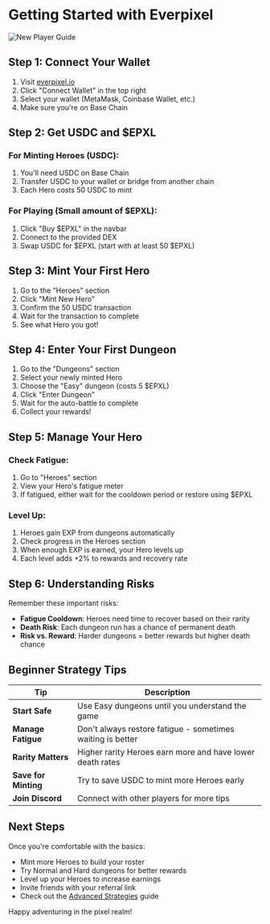 # Getting Started with Everpixel

![New Player Guide](https://placeholder.com/wp-content/uploads/2018/10/placeholder.png)

## Step 1: Connect Your Wallet

1. Visit [everpixel.io](https://everpixel.io)
2. Click "Connect Wallet" in the top right
3. Select your wallet (MetaMask, Coinbase Wallet, etc.)
4. Make sure you're on Base Chain

## Step 2: Get USDC and $EPXL

### For Minting Heroes (USDC):
1. You'll need USDC on Base Chain
2. Transfer USDC to your wallet or bridge from another chain
3. Each Hero costs 50 USDC to mint

### For Playing (Small amount of $EPXL):
1. Click "Buy $EPXL" in the navbar
2. Connect to the provided DEX
3. Swap USDC for $EPXL (start with at least 50 $EPXL)

## Step 3: Mint Your First Hero

1. Go to the "Heroes" section
2. Click "Mint New Hero"
3. Confirm the 50 USDC transaction
4. Wait for the transaction to complete
5. See what Hero you got!

## Step 4: Enter Your First Dungeon

1. Go to the "Dungeons" section
2. Select your newly minted Hero
3. Choose the "Easy" dungeon (costs 5 $EPXL)
4. Click "Enter Dungeon"
5. Wait for the auto-battle to complete
6. Collect your rewards!

## Step 5: Manage Your Hero

### Check Fatigue:
1. Go to "Heroes" section
2. View your Hero's fatigue meter
3. If fatigued, either wait for the cooldown period or restore using $EPXL

### Level Up:
1. Heroes gain EXP from dungeons automatically
2. Check progress in the Heroes section
3. When enough EXP is earned, your Hero levels up
4. Each level adds +2% to rewards and recovery rate

## Step 6: Understanding Risks

Remember these important risks:
- **Fatigue Cooldown**: Heroes need time to recover based on their rarity
- **Death Risk**: Each dungeon run has a chance of permanent death
- **Risk vs. Reward**: Harder dungeons = better rewards but higher death chance

## Beginner Strategy Tips

| Tip | Description |
|-----|-------------|
| **Start Safe** | Use Easy dungeons until you understand the game |
| **Manage Fatigue** | Don't always restore fatigue - sometimes waiting is better |
| **Rarity Matters** | Higher rarity Heroes earn more and have lower death rates |
| **Save for Minting** | Try to save USDC to mint more Heroes early |
| **Join Discord** | Connect with other players for more tips |

## Next Steps

Once you're comfortable with the basics:
- Mint more Heroes to build your roster
- Try Normal and Hard dungeons for better rewards
- Level up your Heroes to increase earnings
- Invite friends with your referral link
- Check out the [Advanced Strategies](strategies.md) guide

Happy adventuring in the pixel realm!